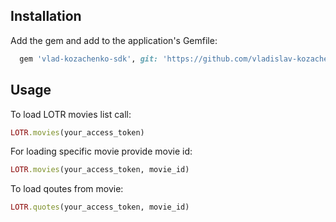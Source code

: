 ## Installation

Add the gem and add to the application's Gemfile:

```ruby
  gem 'vlad-kozachenko-sdk', git: 'https://github.com/vladislav-kozachenko/vlad-kozachenko-sdk.git', branch: 'master'
```

## Usage

To load LOTR movies list call:

```ruby
LOTR.movies(your_access_token)
```

For loading specific movie provide movie id:
```ruby
LOTR.movies(your_access_token, movie_id)
```

To load qoutes from movie:
```ruby
LOTR.quotes(your_access_token, movie_id)
```

